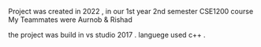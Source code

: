 Project was created in 2022 , in our 1st year 2nd semester CSE1200 course My Teammates were Aurnob & Rishad

the project was build in vs studio 2017 . languege used c++ .
